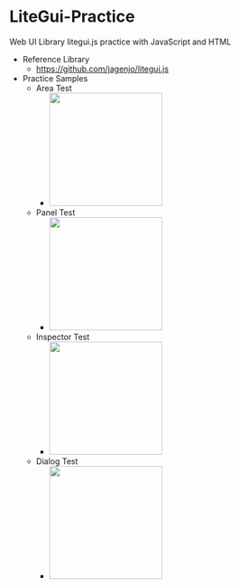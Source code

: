 # LiteGui-Practice
Web UI Library litegui.js practice with JavaScript and HTML

- Reference Library
  - https://github.com/jagenjo/litegui.js
- Practice Samples
  - Area Test
    - <img src="https://github.com/jjuiddong/LiteGui-Practice/blob/master/Doc/area-test.jpg?raw=true" width="200px"/>
  - Panel Test
    - <img src="https://github.com/jjuiddong/LiteGui-Practice/blob/master/Doc/panel-test.jpg?raw=true" width="200px"/>
  - Inspector Test
    - <img src="https://github.com/jjuiddong/LiteGui-Practice/blob/master/Doc/inspector-test.jpg?raw=true" width="200px"/>
  - Dialog Test
    - <img src="https://github.com/jjuiddong/LiteGui-Practice/blob/master/Doc/dialog-test.jpg?raw=true" width="200px"/>
    
